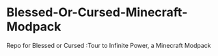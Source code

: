 # Blessed-Or-Cursed-Minecraft-Modpack
Repo for Blessed or Cursed :Tour to Infinite Power, a Minecraft Modpack
